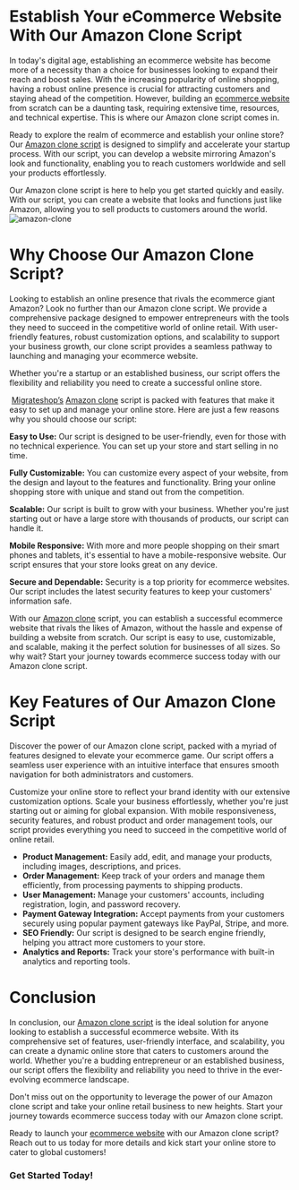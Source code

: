 # Establish Your eCommerce Website With Our Amazon Clone Script

In today's digital age, establishing an ecommerce website has become more of a necessity than a choice for businesses looking to expand their reach and boost sales. With the increasing popularity of online shopping, having a robust online presence is crucial for attracting customers and staying ahead of the competition. However, building an [ecommerce website](https://migrateshop.com/online-shopping-website/) from scratch can be a daunting task, requiring extensive time, resources, and technical expertise. This is where our Amazon clone script comes in.

Ready to explore the realm of ecommerce and establish your online store? Our [Amazon clone script](https://migrateshop.com/amazon-clone-script/) is designed to simplify and accelerate your startup process. With our script, you can develop a website mirroring Amazon's look and functionality, enabling you to reach customers worldwide and sell your products effortlessly.

Our Amazon clone script is here to help you get started quickly and easily. With our script, you can create a website that looks and functions just like Amazon, allowing you to sell products to customers around the world.  
 
![amazon-clone](https://github.com/migrateshop/amazon-clone/assets/77200601/9d0267f1-8cec-42b0-81ad-603e8cd5282d)

# Why Choose Our Amazon Clone Script?
Looking to establish an online presence that rivals the ecommerce giant Amazon? Look no further than our Amazon clone script. We provide a comprehensive package designed to empower entrepreneurs with the tools they need to succeed in the competitive world of online retail. With user-friendly features, robust customization options, and scalability to support your business growth, our clone script provides a seamless pathway to launching and managing your ecommerce website.
 
Whether you're a startup or an established business, our script offers the flexibility and reliability you need to create a successful online store.

 [Migrateshop’s](https://migrateshop.com/) [Amazon clone](https://migrateshop.com/amazon-clone/) script is packed with features that make it easy to set up and manage your online store. Here are just a few reasons why you should choose our script:  

**Easy to Use:** Our script is designed to be user-friendly, even for those with no technical experience. You can set up your store and start selling in no time.  

**Fully Customizable:** You can customize every aspect of your website, from the design and layout to the features and functionality. 
Bring your online shopping store with unique and stand out from the competition.

**Scalable:** Our script is built to grow with your business. Whether you're just starting out or have a large store with thousands of products, our script can handle it.  

**Mobile Responsive:** With more and more people shopping on their smart phones and tablets, it's essential to have a mobile-responsive website. Our script ensures that your store looks great on any device.

**Secure and Dependable:** Security is a top priority for ecommerce websites. Our script includes the latest security features to keep your customers' information safe. 

With our [Amazon clone](https://migrateshop.com/amazon-clone/) script, you can establish a successful ecommerce website that rivals the likes of Amazon, without the hassle and expense of building a website from scratch. Our script is easy to use, customizable, and scalable, making it the perfect solution for businesses of all sizes. So why wait? Start your journey towards ecommerce success today with our Amazon clone script.

# Key Features of Our Amazon Clone Script
Discover the power of our Amazon clone script, packed with a myriad of features designed to elevate your ecommerce game. Our script offers a seamless user experience with an intuitive interface that ensures smooth navigation for both administrators and customers. 

Customize your online store to reflect your brand identity with our extensive customization options. Scale your business effortlessly, whether you're just starting out or aiming for global expansion. With mobile responsiveness, security features, and robust product and order management tools, our script provides everything you need to succeed in the competitive world of online retail.

* **Product Management:** Easily add, edit, and manage your products, including images, descriptions, and prices.
* **Order Management:** Keep track of your orders and manage them efficiently, from processing payments to shipping products.
* **User Management:** Manage your customers' accounts, including registration, login, and password recovery.
* **Payment Gateway Integration:** Accept payments from your customers securely using popular payment gateways like PayPal, Stripe, and more.
* **SEO Friendly:** Our script is designed to be search engine friendly, helping you attract more customers to your store.
* **Analytics and Reports:** Track your store's performance with built-in analytics and reporting tools. 

# Conclusion
In conclusion, our [Amazon clone script](https://migrateshop.com/amazon-clone/) is the ideal solution for anyone looking to establish a successful ecommerce website. With its comprehensive set of features, user-friendly interface, and scalability, you can create a dynamic online store that caters to customers around the world. Whether you're a budding entrepreneur or an established business, our script offers the flexibility and reliability you need to thrive in the ever-evolving ecommerce landscape.

Don't miss out on the opportunity to leverage the power of our Amazon clone script and take your online retail business to new heights. Start your journey towards ecommerce success today with our Amazon clone script.

Ready to launch your [ecommerce website](https://migrateshop.com/ecommerce-website-like-amazon/) with our Amazon clone script? Reach out to us today for more details and kick start your online store to cater to global customers!
### Get Started Today!
